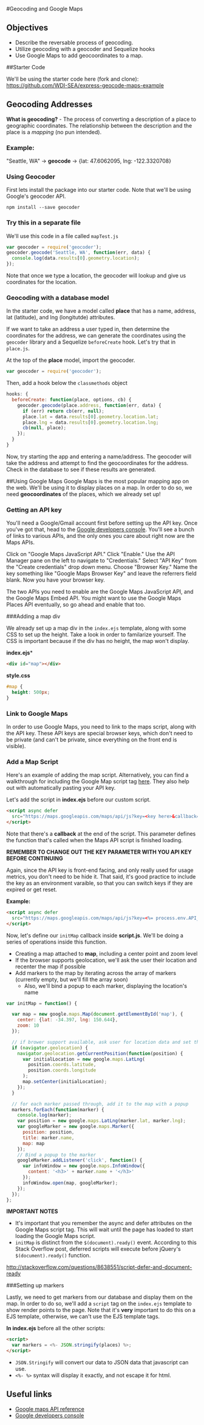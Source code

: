 #Geocoding and Google Maps

## Objectives

* Describe the reversable process of geocoding.
* Utilize geocoding with a geocoder and Sequelize hooks
* Use Google Maps to add geocoordinates to a map.

##Starter Code

We'll be using the starter code here (fork and clone): https://github.com/WDI-SEA/express-geocode-maps-example

## Geocoding Addresses

**What is geocoding?** - The process of converting a description of a place to geographic coordinates. The relationship between the description and the place is a *mapping* (no pun intended).

### Example:

"Seattle, WA" -> **geocode** -> {lat: 47.6062095, lng: -122.3320708}

### Using Geocoder
First lets install the package into our starter code. Note that we'll be using Google's geocoder API.

```
npm install --save geocoder
```

### Try this in a separate file

We'll use this code in a file called `mapTest.js`

```js
var geocoder = require('geocoder');
geocoder.geocode('Seattle, WA', function(err, data) {
  console.log(data.results[0].geometry.location);
});
```

Note that once we type a location, the geocoder will lookup and give us coordinates for the location.

### Geocoding with a database model

In the starter code, we have a model called **place** that has a name, address, lat (latitude), and lng (longitutde) attributes.

If we want to take an address a user typed in, then determine the coordinates for the address, we can generate the coordinates using the `geocoder` library and a Sequelize `beforeCreate` hook. Let's try that in `place.js`.

At the top of the **place** model, import the geocoder.

```js
var geocoder = require('geocoder');
```

Then, add a hook below the `classmethods` object

```js
hooks: {
  beforeCreate: function(place, options, cb) {
    geocoder.geocode(place.address, function(err, data) {
      if (err) return cb(err, null);
      place.lat = data.results[0].geometry.location.lat;
      place.lng = data.results[0].geometry.location.lng;
      cb(null, place);
    });
  }
}
```

Now, try starting the app and entering a name/address. The geocoder will take the address and attempt to find the geocoordinates for the address. Check in the database to see if these results are generated.


##Using Google Maps
Google Maps is the most popular mapping app on the web. We'll be using it to display places on a map. In order to do so, we need **geocoordinates** of the places, which we already set up!

### Getting an API key
You'll need a Google/Gmail account first before setting up the API key. Once you've got that, head to the [Google developers console](https://console.developers.google.com/). You'll see a bunch of links to various APIs, and the only ones you care about right now are the Maps APIs.

Click on "Google Maps JavaScript API." Click "Enable." Use the API Manager pane on the left to navigate to "Credentials." Select "API Key" from the "Create credentials" drop down menu. Choose "Browser Key." Name the key something like "Google Maps Browser Key" and leave the referrers field blank. Now you have your browser key.

The two APIs you need to enable are the Google Maps JavaScript API, and the Google Maps Embed API. You might want to use the Google Maps Places API eventually, so go ahead and enable that too.

###Adding a map div

We already set up a map div in the `index.ejs` template, along with some CSS to set up the height. Take a look in order to familarize yourself. The CSS is important because if the div has no height, the map won't display.

**index.ejs***

```html
<div id="map"></div>
```

**style.css**

```css
#map {
  height: 500px;
}
```

### Link to Google Maps

In order to use Google Maps, you need to link to the maps script, along with the API key. These API keys are special browser keys, which don't need to be private (and can't be private, since everything on the front end is visible).

### Add a Map Script

Here's an example of adding the map script. Alternatively, you can find a walkthrough for including the Google Map script tag [here](https://developers.google.com/maps/documentation/javascript/tutorial). They also help out with automatically pasting your API key.

Let's add the script in **index.ejs** before our custom script.

```html
<script async defer
  src="https://maps.googleapis.com/maps/api/js?key=<key here>&callback=initMap">
</script>
```

Note that there's a **callback** at the end of the script. This parameter defines the function that's called when the Maps API script is finished loading.

**REMEMBER TO CHANGE OUT THE KEY PARAMETER WITH YOU API KEY BEFORE CONTINUING**

Again, since the API key is front-end facing, and only really used for usage metrics, you don't need to be hide it. That said, it's good practice to include the key as an environment varaible, so that you can switch keys if they are expired or get reset.

**Example:** 

```html
<script async defer
  src="https://maps.googleapis.com/maps/api/js?key=<%= process.env.API_KEY_NAME %>&callback=initMap">
</script>
```

Now, let's define our `initMap` callback inside **script.js**. We'll be doing a series of operations inside this function.

* Creating a map attached to **map**, including a center point and zoom level
* If the browser supports geolocation, we'll ask the user their location and recenter the map if possible
* Add markers to the map by iterating across the array of markers (currently empty, but we'll fill the array soon)
  * Also, we'll bind a popup to each marker, displaying the location's name

```js
var initMap = function() {

  var map = new google.maps.Map(document.getElementById('map'), {
    center: {lat: -34.397, lng: 150.644},
    zoom: 10
  });

  // if brower support available, ask user for location data and set the map view
  if (navigator.geolocation) {
    navigator.geolocation.getCurrentPosition(function(position) {
      var initialLocation = new google.maps.LatLng(
        position.coords.latitude,
        position.coords.longitude
      );
      map.setCenter(initialLocation);
    });
  }

  // for each marker passed through, add it to the map with a popup
  markers.forEach(function(marker) {
    console.log(marker);
    var position = new google.maps.LatLng(marker.lat, marker.lng);
    var googleMarker = new google.maps.Marker({
      position: position,
      title: marker.name,
      map: map
    });
    // Bind a popup to the marker
    googleMarker.addListener('click', function() {
      var infoWindow = new google.maps.InfoWindow({
        content: '<h3>' + marker.name + '</h3>'
      });
      infoWindow.open(map, googleMarker);
    });
  });
};
```

**IMPORTANT NOTES**

* It's important that you remember the async and defer attributes on the Google Maps script tag. This will wait until the page has loaded to start loading the Google Maps script.
* `initMap` is distinct from the `$(document).ready()` event. According to this Stack Overflow post, deferred scripts will execute before jQuery's `$(document).ready()` function.

http://stackoverflow.com/questions/8638551/script-defer-and-document-ready

###Setting up markers

Lastly, we need to get markers from our database and display them on the map. In order to do so, we'll add a `script` tag on the `index.ejs` template to show render points to the page. Note that it's **very** important to do this on a EJS template, otherwise, we can't use the EJS template tags.

**In index.ejs** before all the other scripts:

```html
<script>
  var markers = <%- JSON.stringify(places) %>;
</script>
```

* `JSON.Stringify` will convert our data to JSON data that javascript can use.
* `<%- %>` syntax will display it exactly, and not escape it for html.

## Useful links

* [Google maps API reference](https://developers.google.com/maps/documentation/javascript/reference?hl=en)
* [Google developers console](https://console.developers.google.com/)
